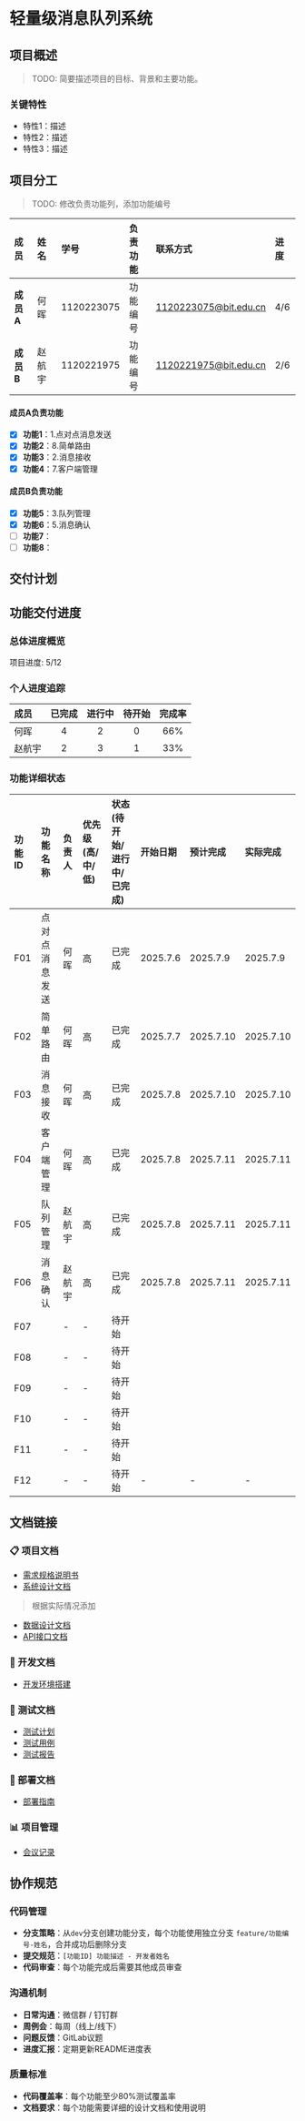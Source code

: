 # 轻量级消息队列系统

## 项目概述

> TODO: 简要描述项目的目标、背景和主要功能。

### 关键特性
- 特性1：描述
- 特性2：描述
- 特性3：描述

## 项目分工

> TODO: 修改负责功能列，添加功能编号

| 成员 | 姓名 | 学号 | 负责功能 | 联系方式 | 进度 |
|:---|:---|:---|:---|:---|:---|
| **成员A** | 何晖 | 1120223075 | 功能编号 | 1120223075@bit.edu.cn | 4/6 |
| **成员B** | 赵航宇 | 1120221975 | 功能编号 | 1120221975@bit.edu.cn | 2/6 |

#### 成员A负责功能

- [x] **功能1**：1.点对点消息发送
- [x] **功能2**：8.简单路由
- [x] **功能3**：2.消息接收
- [x] **功能4**：7.客户端管理

#### 成员B负责功能

- [x] **功能5**：3.队列管理
- [x] **功能6**：5.消息确认
- [ ] **功能7**：
- [ ] **功能8**：

## 交付计划

## 功能交付进度

### 总体进度概览

项目进度: 5/12

### 个人进度追踪

| 成员 | 已完成 | 进行中 | 待开始 | 完成率 |
|:---|:---:|:---:|:---:|:---:|
| 何晖 | 4 | 2 | 0 | 66% |
| 赵航宇 | 2 | 3 | 1 | 33% |

### 功能详细状态

| 功能ID | 功能名称 | 负责人 | 优先级(高/中/低) | 状态(待开始/进行中/已完成) | 开始日期 | 预计完成 | 实际完成 |
|:---|:---|:---|:---|:---|:---|:---|:---|
| F01 | 点对点消息发送 | 何晖 | 高 | 已完成 | 2025.7.6 | 2025.7.9 | 2025.7.9 |
| F02 |简单路由  | 何晖 | 高 | 已完成 | 2025.7.7 | 2025.7.10 | 2025.7.10 |
| F03 |消息接收  | 何晖 | 高 | 已完成 | 2025.7.8 |2025.7.10  |  2025.7.10|
| F04 | 客户端管理 | 何晖 | 高 | 已完成 | 2025.7.8 | 2025.7.11 | 2025.7.11 |
| F05 | 队列管理 | 赵航宇 | 高 | 已完成 | 2025.7.8 | 2025.7.11 | 2025.7.11 |
| F06 | 消息确认 | 赵航宇 | 高 | 已完成 | 2025.7.8 | 2025.7.11 | 2025.7.11 |
| F07 |  | - | - | 待开始 |  |  |  |
| F08 |  | - | - | 待开始 |  |  |  |
| F09 |  | - | - | 待开始 |  |  |  |
| F10 |  | - | - | 待开始 |  |  |  |
| F11 |  | - | - | 待开始 |  |  |  |
| F12 |  | - | - | 待开始 | - | - | - |

## 文档链接

### 📋 项目文档

- [需求规格说明书](docs/requirements.md)
- [系统设计文档](docs/system-design.md)

> 根据实际情况添加

- [数据设计文档](docs/database-design.md)
- [API接口文档](docs/api.md)

### 🔧 开发文档

- [开发环境搭建](docs/development-setup.md)

### 🧪 测试文档

- [测试计划](docs/test-plan.md)
- [测试用例](docs/test-cases.md)
- [测试报告](docs/test-reports.md)

### 🚀 部署文档

- [部署指南](docs/deployment-guide.md)

### 📊 项目管理

- [会议记录](docs/meeting-memos.md)

## 协作规范

### 代码管理

- **分支策略**：从`dev`分支创建功能分支，每个功能使用独立分支 `feature/功能编号-姓名`，合并成功后删除分支
- **提交规范**：`[功能ID] 功能描述 - 开发者姓名`
- **代码审查**：每个功能完成后需要其他成员审查

### 沟通机制

- **日常沟通**：微信群 / 钉钉群
- **周例会**：每周（线上/线下）
- **问题反馈**：GitLab议题
- **进度汇报**：定期更新README进度表

### 质量标准

- **代码覆盖率**：每个功能至少80%测试覆盖率
- **文档要求**：每个功能需要详细的设计文档和使用说明

